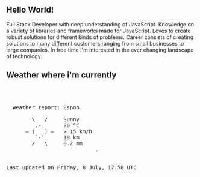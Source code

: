 ## Hello World!

Full Stack Developer with deep understanding of JavaScript. Knowledge on a variety of libraries and frameworks made for JavaScript. Loves to create robust solutions for different kinds of problems. Career consists of creating solutions to many different customers ranging from small businesses to large companies. In free time I'm interested in the ever changing landscape of technology. 

## Weather where i'm currently  
<pre>


 
  Weather report: Espoo  
    
        \   /     Sunny  
         .-.      20 °C  
      ― (   ) ―   ↗ 15 km/h  
         `-’      10 km  
        /   \     0.2 mm  
                            .


Last updated on Friday, 8 July, 17:58 UTC
</pre>
